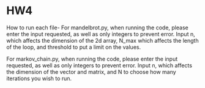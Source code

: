 # HW4

How to run each file-
For mandelbrot.py, when running the code, please enter the input requested, as well as only integers to prevent error.
Input n, which affects the dimension of the 2d array, N_max which affects the length of the loop, and threshold to put a limit on the values.

For markov_chain.py, when running the code, please enter the input requested, as well as only integers to prevent error.
Input n, which affects the dimension of the vector and matrix, and N to choose how many iterations you wish to run.
